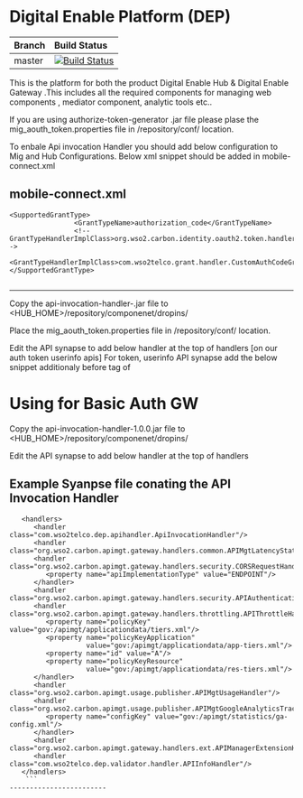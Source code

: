 # Digital Enable Platform (DEP)



| Branch | Build Status |
| :------------ |:-------------
| master | [![Build Status](http://ci.wso2telco.com/job/component-dep/badge/icon)](http://ci.wso2telco.com/job/component-dep/)


This is the platform for both the product Digital Enable Hub &  Digital Enable Gateway .This includes all the required components for managing web components , mediator component, analytic tools etc..


If you are using authorize-token-generator .jar file please plase the mig_aouth_token.properties file in <HUB HOME>/repository/conf/ location.
  
  To enbale Api invocation Handler you should add below configuration to Mig and Hub Configurations.
Below xml snippet should be added in mobile-connect.xml  

mobile-connect.xml
---------------------
```
<SupportedGrantType>
                <GrantTypeName>authorization_code</GrantTypeName>
                <!--GrantTypeHandlerImplClass>org.wso2.carbon.identity.oauth2.token.handlers.grant.AuthorizationCodeGrantHandler</GrantTypeHandlerImplClass-->
                <GrantTypeHandlerImplClass>com.wso2telco.grant.handler.CustomAuthCodeGrant</GrantTypeHandlerImplClass>
</SupportedGrantType>
  
 ```
------------------------


Copy the api-invocation-handler-<version>.jar file to <HUB_HOME>/repository/componenet/dropins/

Place the mig_aouth_token.properties file in /repository/conf/ location.

Edit the API synapse to add below handler at the top of handlers [on our auth token userinfo apis]
<handler class="com.wso2telco.dep.apihandler.ApiInvocationHandler"/>
For token, userinfo API synapse add the below snippet additionaly before <send> tag of <inSequence>


# Using for Basic Auth GW

Copy the api-invocation-handler-1.0.0.jar file to <HUB_HOME>/repository/componenet/dropins/

Edit the API synapse to add below handler at the top of handlers 

Example Syanpse file conating the API Invocation Handler
---------------------
```
   <handlers>
      <handler class="com.wso2telco.dep.apihandler.ApiInvocationHandler"/>
      <handler class="org.wso2.carbon.apimgt.gateway.handlers.common.APIMgtLatencyStatsHandler"/>
      <handler class="org.wso2.carbon.apimgt.gateway.handlers.security.CORSRequestHandler">
         <property name="apiImplementationType" value="ENDPOINT"/>
      </handler>
      <handler class="org.wso2.carbon.apimgt.gateway.handlers.security.APIAuthenticationHandler"/>
      <handler class="org.wso2.carbon.apimgt.gateway.handlers.throttling.APIThrottleHandler">
         <property name="policyKey" value="gov:/apimgt/applicationdata/tiers.xml"/>
         <property name="policyKeyApplication"
                   value="gov:/apimgt/applicationdata/app-tiers.xml"/>
         <property name="id" value="A"/>
         <property name="policyKeyResource"
                   value="gov:/apimgt/applicationdata/res-tiers.xml"/>
      </handler>
      <handler class="org.wso2.carbon.apimgt.usage.publisher.APIMgtUsageHandler"/>
      <handler class="org.wso2.carbon.apimgt.usage.publisher.APIMgtGoogleAnalyticsTrackingHandler">
         <property name="configKey" value="gov:/apimgt/statistics/ga-config.xml"/>
      </handler>
      <handler class="org.wso2.carbon.apimgt.gateway.handlers.ext.APIManagerExtensionHandler"/>
      <handler class="com.wso2telco.dep.validator.handler.APIInfoHandler"/>
   </handlers>
    ```
------------------------
